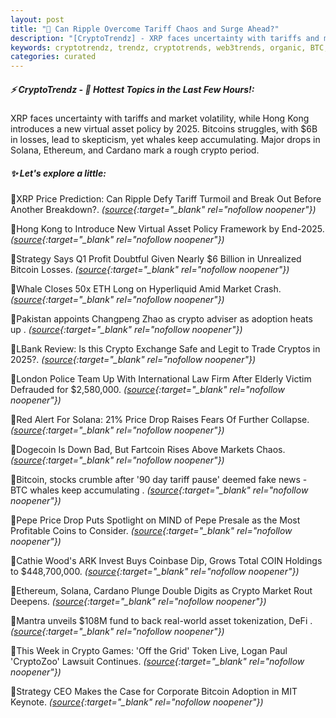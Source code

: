 ```yaml
---
layout: post
title: "🌌 Can Ripple Overcome Tariff Chaos and Surge Ahead?"
description: "[CryptoTrendz] - XRP faces uncertainty with tariffs and market volatility, while Hong Kong introduces a new virtual asset policy by 2025. Bitcoins struggles, with $6B in losses, lead to skepticism, yet whales keep accumulating. Major drops in Solana, Ethereum, and Cardano mark a rough crypto period."
keywords: cryptotrendz, trendz, cryptotrends, web3trends, organic, BTC, CEO, Market, Bitcoin, Cardano, Pepe, crypto, Token, ETH
categories: curated
---
```


##### ⚡ CryptoTrendz - 📌 *Hottest Topics in the Last Few Hours!:*

XRP faces uncertainty with tariffs and market volatility, while Hong Kong introduces a new virtual asset policy by 2025. Bitcoins struggles, with $6B in losses, lead to skepticism, yet whales keep accumulating. Major drops in Solana, Ethereum, and Cardano mark a rough crypto period.

##### ✨ *Let's explore a little:*


🔹XRP Price Prediction: Can Ripple Defy Tariff Turmoil and Break Out Before Another Breakdown?. *([source](https://s.avyag.com/doiu){:target="_blank" rel="nofollow noopener"})*

🔹Hong Kong to Introduce New Virtual Asset Policy Framework by End-2025. *([source](https://s.avyag.com/12yc){:target="_blank" rel="nofollow noopener"})*

🔹Strategy Says Q1 Profit Doubtful Given Nearly $6 Billion in Unrealized Bitcoin Losses. *([source](https://s.avyag.com/2pq0){:target="_blank" rel="nofollow noopener"})*

🔹Whale Closes 50x ETH Long on Hyperliquid Amid Market Crash. *([source](https://s.avyag.com/vjj4){:target="_blank" rel="nofollow noopener"})*

🔹Pakistan appoints Changpeng Zhao as crypto adviser as adoption heats up . *([source](https://s.avyag.com/z1ix){:target="_blank" rel="nofollow noopener"})*

🔹LBank Review: Is this Crypto Exchange Safe and Legit to Trade Cryptos in 2025?. *([source](https://s.avyag.com/ek9w){:target="_blank" rel="nofollow noopener"})*

🔹London Police Team Up With International Law Firm After Elderly Victim Defrauded for $2,580,000. *([source](https://s.avyag.com/joq9){:target="_blank" rel="nofollow noopener"})*

🔹Red Alert For Solana: 21% Price Drop Raises Fears Of Further Collapse. *([source](https://s.avyag.com/rxwr){:target="_blank" rel="nofollow noopener"})*

🔹Dogecoin Is Down Bad, But Fartcoin Rises Above Markets Chaos. *([source](https://s.avyag.com/x3x6){:target="_blank" rel="nofollow noopener"})*

🔹Bitcoin, stocks crumble after '90 day tariff pause' deemed fake news - BTC whales keep accumulating . *([source](https://s.avyag.com/4s3r){:target="_blank" rel="nofollow noopener"})*

🔹Pepe Price Drop Puts Spotlight on MIND of Pepe Presale as the Most Profitable Coins to Consider. *([source](https://s.avyag.com/piwz){:target="_blank" rel="nofollow noopener"})*

🔹Cathie Wood's ARK Invest Buys Coinbase Dip, Grows Total COIN Holdings to $448,700,000. *([source](https://s.avyag.com/j5tb){:target="_blank" rel="nofollow noopener"})*

🔹Ethereum, Solana, Cardano Plunge Double Digits as Crypto Market Rout Deepens. *([source](https://s.avyag.com/fd8b){:target="_blank" rel="nofollow noopener"})*

🔹Mantra unveils $108M fund to back real-world asset tokenization, DeFi . *([source](https://s.avyag.com/xw01){:target="_blank" rel="nofollow noopener"})*

🔹This Week in Crypto Games: 'Off the Grid' Token Live, Logan Paul 'CryptoZoo' Lawsuit Continues. *([source](https://s.avyag.com/6594){:target="_blank" rel="nofollow noopener"})*

🔹Strategy CEO Makes the Case for Corporate Bitcoin Adoption in MIT Keynote. *([source](https://s.avyag.com/x245){:target="_blank" rel="nofollow noopener"})*
